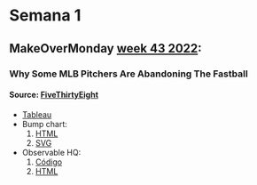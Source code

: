 # Semana 1

## MakeOverMonday [week 43 2022](https://data.world/makeovermonday/2022w43):
### Why Some MLB Pitchers Are Abandoning The Fastball
#### Source: [FiveThirtyEight](https://fivethirtyeight.com/features/why-some-mlb-pitchers-are-abandoning-the-fastball/)

* [Tableau](https://rfondato.github.io/infoviz/s1/tableau.html)
* Bump chart:
  1. [HTML](https://rfondato.github.io/infoviz/s1/bumpchart.html)
  2. [SVG](https://rfondato.github.io/infoviz/s1/bump.svg)
* Observable HQ:
  1. [Código](https://observablehq.com/@rfondato/make-over-monday-week-43-2022)
  2. [HTML](https://rfondato.github.io/infoviz/s1/observable.html)
